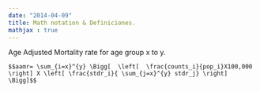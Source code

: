 ```yaml
---
date: "2014-04-09"
title: Math notation & Definiciones.
mathjax : true
---
```


Age Adjusted Mortality rate for age group  x to y. 

``$$aamr= \sum_{i=x}^{y} \Bigg[  \left[  \frac{counts_i}{pop_i}X100,000 \right] X \left[ \frac{stdr_i}{ \sum_{j=x}^{y} stdr_j} \right]  \Bigg]$$``


